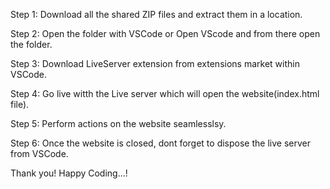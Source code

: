 Step 1:
Download all the shared ZIP files and extract them in a location.

Step 2:
Open the folder with VSCode or Open VScode and from there open the folder.

Step 3:
Download LiveServer extension from extensions market within VSCode.

Step 4:
Go live witth the Live server which will open the website(index.html file).

Step 5: 
Perform actions on the website seamlesslsy.

Step 6:
Once the website is closed, dont forget to dispose the live server from VSCode.

Thank you!
Happy Coding...!